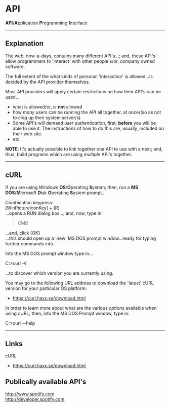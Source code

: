 # API
**API**/**A**pplication **P**rogramming **I**nterface

-----

## Explanation

The web, now-a-days, contains many different API's...; and, these API's allow programmers to 'interact' with other people's/or, company owned software.  

The full extent of the what kinds of personal 'interaction' is allowed...is decided by the API provider themselves.

Most API providers will apply certain restrictions on how their API's can be used...

- what is allowed/or, is **not** allowed   
- how *many* users can be running the API all together, at once/(so as not to clog up their system server/s)  
- Some API's will demand *user authentication*, first; **before** you will be able to use it. The instructions of how to do this are, usually, included on their web site.    
- etc.  

**NOTE**: It's actually possible to link together one API to use with a next; and, thus, build programs which are using *multiple* API's together.  

-----

## cURL

If you are using *Windows* **OS**/**O**perating **S**ystem; then, run a **MS DOS**/**M**icro**s**oft **D**isk **O**perating **S**ystem prompt...

Combination keypress:   
[WinPictureIconKey] + [R]  
...opens a RUN dialog box...; and, now, type in:  

> CMD

...and, click [OK]   
...this should open up a 'new' MS DOS prompt window...ready for typing further commands into.    

Into the MS DOS prompt window type in...    

C:\>curl -V

...to discover which version you are currently using.

You may go to the following URL address to download the 'latest' cURL version for your particular OS platform:    

* https://curl.haxx.se/download.html  

In order to learn more about what are the various *options* available when using cURL; then, into the MS DOS Prompt window, type in:    

C:\>curl --help  

-----

## Links

cURL   
* https://curl.haxx.se/download.html  

## Publically available API's  

http://www.spotify.com  
http://developer.spotify.com







